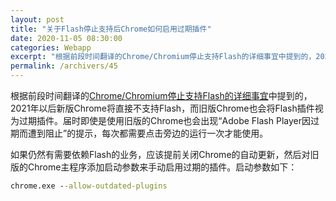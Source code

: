 ```yaml
---
layout: post
title: "关于Flash停止支持后Chrome如何启用过期插件"
date: 2020-11-05 08:30:00
categories: Webapp
excerpt: "根据前段时间翻译的Chrome/Chromium停止支持Flash的详细事宜中提到的，2021年以后新版Chrome将直接不支持Flash，而旧版Chrome也会将Flash插件视为过期插件。届时即使是使用旧版的Chrome也会出现“Adobe Flash Player因过期而遭到阻止”的提示，每次都需要点击旁边的运行一次才能使用。"
permalink: /archivers/45
---
```


根据前段时间翻译的[Chrome/Chromium停止支持Flash的详细事宜](41.html#Flash-Player-blocked-as-“out-of-date”-Target-All-Chrome-versions-Jan-2021-以“过期”原因禁用Flash-2021-1，所有版本)中提到的，2021年以后新版Chrome将直接不支持Flash，而旧版Chrome也会将Flash插件视为过期插件。届时即使是使用旧版的Chrome也会出现“Adobe Flash Player因过期而遭到阻止”的提示，每次都需要点击旁边的运行一次才能使用。

如果仍然有需要依赖Flash的业务，应该提前关闭Chrome的自动更新，然后对旧版的Chrome主程序添加启动参数来手动启用过期的插件。启动参数如下：
```bat
chrome.exe --allow-outdated-plugins
```